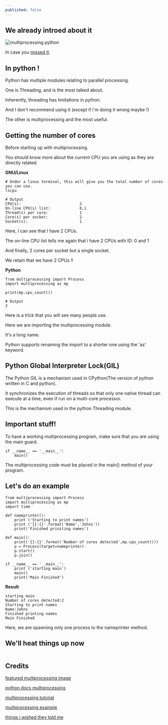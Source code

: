 ```yaml
---
published: false
---
```

## We already introed about it

![multiprocessing python](https://github.com/codarrenvelvindron/codarrenvelvindron.github.io/raw/master/images/multi-core-cpu.shutterstock_251423881.webp)

In case you [missed it](https://blog.codarren.com/Day61-Multiprocessing_in_Programming/).

## In python !
Python has multiple modules relating to parallel processing.

One is Threading, and is the most talked about.

Inherently, threading has limitations in python.

And I don't recommend using it (except if i'm doing it wrong maybe !)


The other is multiprocessing and the most useful.

## Getting the number of cores
Before starting up with multiprocessing.

You should know more about the current CPU you are using as they are directly related.

**GNU/Linux**
```
# Under a linux terminal, this will give you the total number of cores you can use.
lscpu

# Output
CPU(s):                          2
On-line CPU(s) list:             0,1
Thread(s) per core:              1
Core(s) per socket:              2
Socket(s):                       1
```
Here, I can see that I have 2 CPUs.

The on-line CPU list tells me again that i have 2 CPUs with ID: 0 and 1

And finally, 2 cores per socket but a single socket.

We retain that we have 2 CPUs !!

**Python**
```
from multiprocessing import Process
import multiprocessing as mp

print(mp.cpu_count())

# Output
2
```
Here is a trick that you will see many people use.

Here we are importing the multiprocessing module.

It's a long name.

Python supports renaming the import to a shorter one using the 'as' keyword.

## Python Global Interpreter Lock(GIL)
The Python GIL is a mechanism used in CPython(The version of python written in C and python).

It synchronizes the execution of threads so that only one native thread can execute at a time, even if run on a multi-core processor.

This is the mechanism used in the python Threading module.

## Important stuff!
To have a working multiprocessing program, make sure that you are using the main guard.

```
if __name__ == '__main__':
    main()
```
The multiprocessing code must be placed in the main() method of your program.

## Let's do an example
```
from multiprocessing import Process
import multiprocessing as mp
import time

def nameprinter():
    print ('Starting to print names')
    print ('{}:{}'.format('Name','Johns'))
    print('Finished priniting names')

def main():
    print('{}:{}'.format('Number of cores detected',mp.cpu_count()))
    p = Process(target=nameprinter)
    p.start()
    p.join()

if __name__ == '__main__':
    print ('starting main')
    main()
    print('Main Finished')
```

**Result**
```
starting main
Number of cores detected:2
Starting to print names
Name:Johns
Finished printing names
Main Finished
```
Here, we are spawning only one process to the nameprinter method.

## We'll heat things up now
```

```

## Credits
[featured multiprocessing image](https://venturebeat.com/wp-content/uploads/2016/02/multi-core-cpu.shutterstock_251423881.jpg?w=1000&strip=all)

[python docs multiprocessing](https://docs.python.org/3/library/multiprocessing.html)

[multiprocessing tutorial](https://zetcode.com/python/multiprocessing/)

[multiprocessing example](https://www.journaldev.com/15631/python-multiprocessing-example)

[things i wished they told me](https://www.cloudcity.io/blog/2019/02/27/things-i-wish-they-told-me-about-multiprocessing-in-python/)


